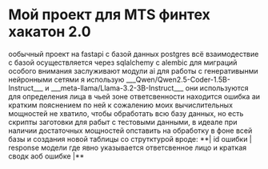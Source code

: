 <h1>Мой проект для MTS финтех хакатон 2.0</h1>  
ообычный проект на fastapi с базой данных postgres  
всё взаимодествие с базой осуществляется через sqlalchemy с alembic для миграций  
особого внимания заслуживают модули ai для работы с генеративынми нейронными сетями  
я использую ___Qwen/Qwen2.5-Coder-1.5B-Instruct___ и ___meta-llama/Llama-3.2-3B-Instruct___  
они используются для определения лица в чьей зоне ответсвенности находится ошибка аи кратким пояснением по ней  
к сожалению моих вычислительных мощностей не хватило, чтобы обработать всю базу данных, но есть скрипты заготовки  
для рабыт с тестовыми данными, в идеале при наличии достаточных мощностей опставить на обработку в фоне всей базы  
и создания новой таблицы со струтктурой вроде:  
**| id ошибки | response модели где явно указывается ответсвенное лицо и краткая сводк аоб ошибке |**
